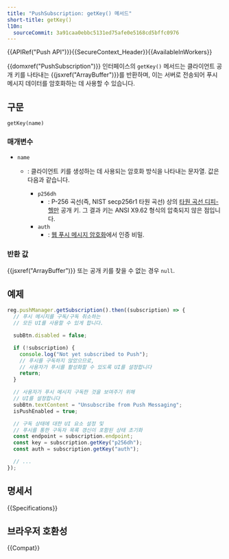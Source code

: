 ```yaml
---
title: "PushSubscription: getKey() 메서드"
short-title: getKey()
l10n:
  sourceCommit: 3a91caa0ebbc5131ed75afe0e5168cd5bffc0976
---
```


{{APIRef("Push API")}}{{SecureContext_Header}}{{AvailableInWorkers}}

{{domxref("PushSubscription")}} 인터페이스의 `getKey()` 메서드는
클라이언트 공개 키를 나타내는 {{jsxref("ArrayBuffer")}}를 반환하며,
이는 서버로 전송되어 푸시 메시지 데이터를 암호화하는 데 사용할 수 있습니다.

## 구문

```js-nolint
getKey(name)
```

### 매개변수

- `name`

  - : 클라이언트 키를 생성하는 데 사용되는 암호화 방식을 나타내는 문자열.
    값은 다음과 같습니다.

    - `p256dh`
      - : P-256 곡선(즉, NIST secp256r1 타원 곡선) 상의
        [타원 곡선 디피-헬만](https://en.wikipedia.org/wiki/Elliptic_curve_Diffie%E2%80%93Hellman) 공개 키.
        그 결과 키는 ANSI X9.62 형식의 압축되지 않은 점입니다.
    - `auth`
      - : [웹 푸시 메시지 암호화](https://datatracker.ietf.org/doc/html/draft-ietf-webpush-encryption-08)에서 인증 비밀.

### 반환 값

{{jsxref("ArrayBuffer")}} 또는 공개 키를 찾을 수 없는 경우 `null`.

## 예제

```js
reg.pushManager.getSubscription().then((subscription) => {
  // 푸시 메시지를 구독/구독 취소하는
  // 모든 UI를 사용할 수 있게 합니다.

  subBtn.disabled = false;

  if (!subscription) {
    console.log("Not yet subscribed to Push");
    // 푸시를 구독하지 않았으므로,
    // 사용자가 푸시를 활성화할 수 있도록 UI를 설정합니다
    return;
  }

  // 사용자가 푸시 메시지 구독한 것을 보여주기 위해
  // UI를 설정합니다
  subBtn.textContent = "Unsubscribe from Push Messaging";
  isPushEnabled = true;

  // 구독 상태에 대한 UI 요소 설정 및
  // 푸시를 통한 구독자 목록 갱신이 포함된 상태 초기화
  const endpoint = subscription.endpoint;
  const key = subscription.getKey("p256dh");
  const auth = subscription.getKey("auth");

  // ...
});
```

## 명세서

{{Specifications}}

## 브라우저 호환성

{{Compat}}
